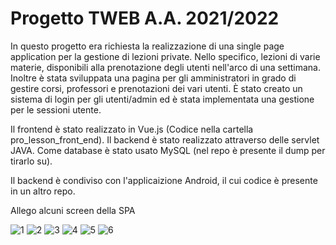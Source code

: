 # Progetto TWEB A.A. 2021/2022 
In questo progetto era richiesta la realizzazione di una single page application per la gestione di 
lezioni private. Nello specifico, lezioni di varie materie, disponibili alla prenotazione degli utenti 
nell'arco di una settimana. Inoltre è stata sviluppata una pagina per gli amministratori in grado di 
gestire corsi, professori e prenotazioni dei vari utenti.
È stato creato un sistema di login per gli utenti/admin ed è stata implementata una gestione per le 
sessioni utente.

Il frontend è stato realizzato in Vue.js (Codice nella cartella pro_lesson_front_end).
Il backend è stato realizzato attraverso delle servlet JAVA.
Come database è stato usato MySQL (nel repo è presente il dump per tirarlo su).

Il backend è condiviso con l'applicaizione Android, il cui codice è presente in un altro repo.

Allego alcuni screen della SPA

![1](https://user-images.githubusercontent.com/59978602/187950492-c171aabe-b047-4eb5-9c8d-7f7b63153a82.png)
![2](https://user-images.githubusercontent.com/59978602/187950494-5ccf00cd-2292-47a7-a07a-2e67b4c1a24c.png)
![3](https://user-images.githubusercontent.com/59978602/187950499-555307b7-fdd4-4fb9-9457-12d734631c87.png)
![4](https://user-images.githubusercontent.com/59978602/187950481-75c574c6-f910-441e-bc4a-fad6d5744342.png)
![5](https://user-images.githubusercontent.com/59978602/187950487-af94d4e5-bb04-4cdb-a5a3-51ecb2a91882.png)
![6](https://user-images.githubusercontent.com/59978602/187950489-8c347051-15f8-42ec-94b0-5559f5058dc4.png)
